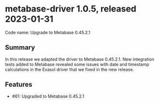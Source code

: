 # metabase-driver 1.0.5, released 2023-01-31

Code name: Upgrade to Metabase 0.45.2.1

## Summary

In this release we adapted the driver to Metabase 0.45.2.1. New integration tests added to Metabase revealed some issues with date and timestamp calculations in the Exasol driver that we fixed in the new release.

## Features

* #61: Upgraded to Metabase 0.45.2.1
